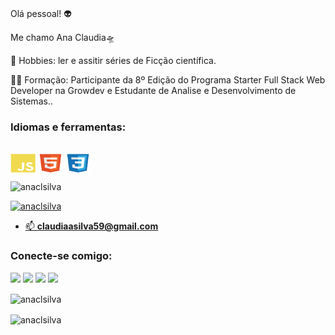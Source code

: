 ### 
<p align="left><h3 align="center"> Olá pessoal! 👽</p>
<p>Me chamo Ana Claudia🛸</p>

<p>🔭 Hobbies: ler e assitir séries de Ficção científica.</p>
<p>👨‍🎓 Formação: Participante da 8º Edição do Programa Starter Full Stack Web Developer na Growdev e Estudante de Analise e Desenvolvimento de Sistemas..</h3></p>

<h3 align="left">Idiomas e ferramentas:</h3>

<p><div style="display: inline_block"><br>
  <img align="center" alt="Rafa-Js" height="30" width="40" src="https://raw.githubusercontent.com/devicons/devicon/master/icons/javascript/javascript-plain.svg">
  <img align="center" alt="Rafa-HTML" height="30" width="40" src="https://raw.githubusercontent.com/devicons/devicon/master/icons/html5/html5-original.svg">
  <img align="center" alt="Rafa-CSS" height="30" width="40" src="https://raw.githubusercontent.com/devicons/devicon/master/icons/css3/css3-original.svg"></p>
</div>


<p align="left"> <img src= "https://komarev.com/ghpvc/?username=anaclsilva&label=Profile%20views&color=0e75b6&style=flat" alt="anaclsilva" /> </p>

<p align="left"> <a href="https: //github.com/ryo-ma/github-profile-trophy"><img src="https://github-profile-trophy.vercel.app/?username=anaclsilva" alt="anaclsilva" /></ a> </p>

- 📫  **claudiaasilva59@gmail.com**

<h3 align="left">Conecte-se comigo:</h3>
<p align="left">
<div> 
  <a href="https://www.instagram.com/_anacw._/" target="_blank"><img src="https://img.shields.io/badge/-Instagram-%23E4405F?style=for-the-badge&logo=instagram&logoColor=white" target="_blank"></a>
 <a href="https://ww.discord/ana_claudia" target="_blank"><img src="https://img.shields.io/badge/Discord-7289DA?style=for-the-badge&logo=discord&logoColor=white" target="_blank"></a> 
  <a href = "claudiaasilva59@gmail.com"><img src="https://img.shields.io/badge/-Gmail-%23333?style=for-the-badge&logo=gmail&logoColor=white" target="_blank"></a>
  <a href="https:/www.linkedin.com/ana-claudia-sl" target="_blank"><img src="https://img.shields.io/badge/-LinkedIn-%230077B5?style=for-the-badge&logo=linkedin&logoColor=white" target="_blank"></a> 



<p><img align="center" src="https://github-readme-stats.vercel.app/api/top-langs?username=anaclsilva&show_icons=true&locale=en&layout=compact" alt="anaclsilva" /> </p>

<p><img align="center" src="https://github-readme-streak-stats.herokuapp.com/?user=anaclsilva&" alt="anaclsilva" /></p>

